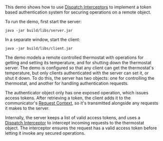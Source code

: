 This demo shows how to use [Dispatch Interceptors][1] to implement a token based
authentication system for securing operations on a remote object.

To run the demo, first start the server:

```
java -jar build/libs/server.jar
```

In a separate window, start the client:

```
java -jar build/libs/client.jar
```

The demo models a remote controlled thermostat with operations for getting and setting
its temperature, and for shutting down the thermostat server. The demo is configured so
that any client can get the thermostat's temperature, but only clients authenticated
with the server can set it, or shut it down. To do this, the server has two objects:
one for controlling the thermostat, and another for handling authentication requests.

The authenticator object only has one exposed operation, which issues access tokens.
After retrieving a token, the client adds it to the communicator's [Request Context][2],
so it's transmitted alongside any requests it makes to the server.

Internally, the server keeps a list of valid access tokens, and uses a [Dispatch Interceptor][1]
to intercept incoming requests to the thermostat object. The interceptor ensures the
request has a valid access token before letting it invoke any secured operations.

[1]: https://doc.zeroc.com/ice/4.0/server-side-features/dispatch-interceptors
[2]: https://doc.zeroc.com/ice/4.0/client-side-features/request-contexts
